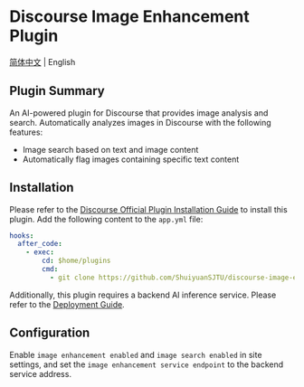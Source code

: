 # **Discourse Image Enhancement** Plugin

[简体中文](README.zh_CN.md) | English

## Plugin Summary

An AI-powered plugin for Discourse that provides image analysis and search. Automatically analyzes images in Discourse with the following features:

* Image search based on text and image content
* Automatically flag images containing specific text content

## Installation

Please refer to the [Discourse Official Plugin Installation Guide](https://meta.discourse.org/t/install-a-plugin/19157) to install this plugin. Add the following content to the `app.yml` file:

```yaml
hooks:
  after_code:
    - exec:
        cd: $home/plugins
        cmd:
          - git clone https://github.com/ShuiyuanSJTU/discourse-image-enhancement
```

Additionally, this plugin requires a backend AI inference service. Please refer to the [Deployment Guide](https://github.com/ShuiyuanSJTU/discourse-image-enhancement-service).

## Configuration

Enable `image enhancement enabled` and `image search enabled` in site settings, and set the `image enhancement service endpoint` to the backend service address.
